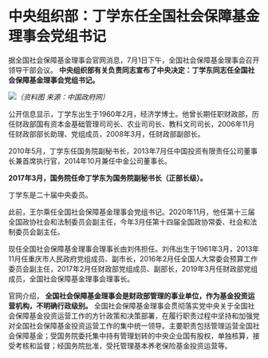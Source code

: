 

# 中央组织部：丁学东任全国社会保障基金理事会党组书记

据全国社会保障基金理事会官网消息，7月1日下午，全国社会保障基金理事会召开领导干部会议。
**中央组织部有关负责同志宣布了中央决定：丁学东同志任全国社会保障基金理事会党组书记。**

![](https://inews.gtimg.com/om_bt/O0f78nOsBTpHY1o77RG0vMJBWoxXH_9cYxPeylinV2UGsAA/1000)_（资料图
来源：中国政府网）_

公开信息显示，丁学东出生于1960年2月，经济学博士。他曾长期任职财政部，历任财政部国有资本金基础管理司司长、农业司司长、教科文司司长，2006年11月任财政部部长助理、党组成员，2008年3月，任财政部副部长。

2010年5月，丁学东任国务院副秘书长，2013年7月任中国投资有限责任公司董事长兼首席执行官，2014年10月兼任中金公司董事长。

**2017年3月，国务院任命丁学东为国务院副秘书长（正部长级）。**

丁学东是二十届中央委员。

此前，王尔乘任全国社会保障基金理事会党组书记。2020年11月，他任第十三届全国政协社会和法制委员会副主任，今年3月任第十四届全国政协常委、社会和法制委员会副主任。

现任全国社会保障基金理事会理事长由刘伟担任。刘伟出生于1961年3月，2013年11月任重庆市人民政府党组成员、副市长，2016年2月任全国人大常委会预算工作委员会副主任，2017年2月任财政部党组成员、副部长，2019年3月任财政部党组成员，全国社会保障基金理事会理事长。

官网介绍， **全国社会保障基金理事会是财政部管理的事业单位，作为基金投资运营机构，不明确行政级别。**
全国社会保障基金理事会贯彻落实党中央关于全国社会保障基金投资运营工作的方针政策和决策部署，在履行职责过程中坚持和加强党对全国社会保障基金投资运营工作的集中统一领导。主要职责包括管理运营全国社会保障基金；受国务院委托集中持有管理划转的中央企业国有股权，单独核算，接受考核和监督；经国务院批准，受托管理基本养老保险基金投资运营等。

